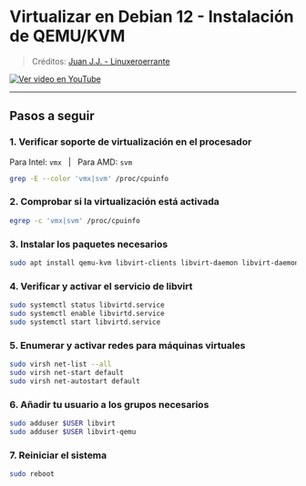 

# Virtualizar en Debian 12 - Instalación de QEMU/KVM

> Créditos: [Juan J.J. - Linuxeroerrante](https://www.youtube.com/@Linuxeroerrante)

[![Ver video en YouTube](https://img.youtube.com/vi/N9AtdJjcE4A/0.jpg)](https://www.youtube.com/watch?v=N9AtdJjcE4A)

---

## Pasos a seguir

### 1. Verificar soporte de virtualización en el procesador
Para Intel: `vmx` &nbsp;&nbsp;|&nbsp;&nbsp; Para AMD: `svm`
```bash
grep -E --color 'vmx|svm' /proc/cpuinfo
```

### 2. Comprobar si la virtualización está activada
```bash
egrep -c 'vmx|svm' /proc/cpuinfo
```

### 3. Instalar los paquetes necesarios
```bash
sudo apt install qemu-kvm libvirt-clients libvirt-daemon libvirt-daemon-system bridge-utils virtinst virt-manager
```

### 4. Verificar y activar el servicio de libvirt
```bash
sudo systemctl status libvirtd.service
sudo systemctl enable libvirtd.service
sudo systemctl start libvirtd.service
```

### 5. Enumerar y activar redes para máquinas virtuales
```bash
sudo virsh net-list --all
sudo virsh net-start default
sudo virsh net-autostart default
```

### 6. Añadir tu usuario a los grupos necesarios
```bash
sudo adduser $USER libvirt
sudo adduser $USER libvirt-qemu
```

### 7. Reiniciar el sistema
```bash
sudo reboot
```